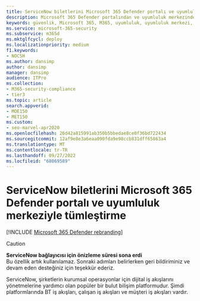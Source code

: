```yaml
---
title: ServiceNow biletlerini Microsoft 365 Defender portalı ve uyumluluk merkeziyle tümleştirme
description: Microsoft 365 Defender portalından ve uyumluluk merkezinden ServiceNow'da bilet oluşturmayı ve izlemeyi öğrenin.
keywords: güvenlik, Microsoft 365, M365, uyumluluk, uyumluluk merkezi, güvenlik merkezi, ServiceNow, biletler, görevler, SNOW, bağlantı
ms.service: microsoft-365-security
ms.subservice: m365d
ms.mktglfcycl: deploy
ms.localizationpriority: medium
f1.keywords:
- NOCSH
ms.author: dansimp
author: dansimp
manager: dansimp
audience: ITPro
ms.collection:
- M365-security-compliance
- tier3
ms.topic: article
search.appverid:
- MOE150
- MET150
ms.custom:
- seo-marvel-apr2020
ms.openlocfilehash: 26d42a815991ab350b5bbedae8ce0f36bd722434
ms.sourcegitcommit: 12af9e8e3a6eaa090fda9e98ccb831dff65863a4
ms.translationtype: MT
ms.contentlocale: tr-TR
ms.lasthandoff: 09/27/2022
ms.locfileid: "68069589"
---
```

# <a name="integrate-servicenow-tickets-into-the-microsoft-365-defender-portal-and-compliance-center"></a>ServiceNow biletlerini Microsoft 365 Defender portalı ve uyumluluk merkeziyle tümleştirme

[!INCLUDE [Microsoft 365 Defender rebranding](../includes/microsoft-defender.md)]

>[!CAUTION]
>**ServiceNow bağlayıcısı için önizleme süresi sona erdi**<br>
>Bu özellik artık kullanılamaz. Sonraki adımları belirlerken geri bildiriminiz ve devam eden desteğiniz için teşekkür ederiz.

ServiceNow, şirketlerin kurumsal operasyonlar için dijital iş akışlarını yönetmelerine yardımcı olan popüler bir bulut bilişim platformudur. Şimdi platformlarında BT iş akışları, çalışan iş akışları ve müşteri iş akışları vardır.
